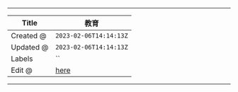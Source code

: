 -----

| Title     | 教育                                              |
| --------- | ----------------------------------------------- |
| Created @ | `2023-02-06T14:14:13Z`                          |
| Updated @ | `2023-02-06T14:14:13Z`                          |
| Labels    | \`\`                                            |
| Edit @    | [here](https://github.com/junxnone/sh/issues/6) |

-----
